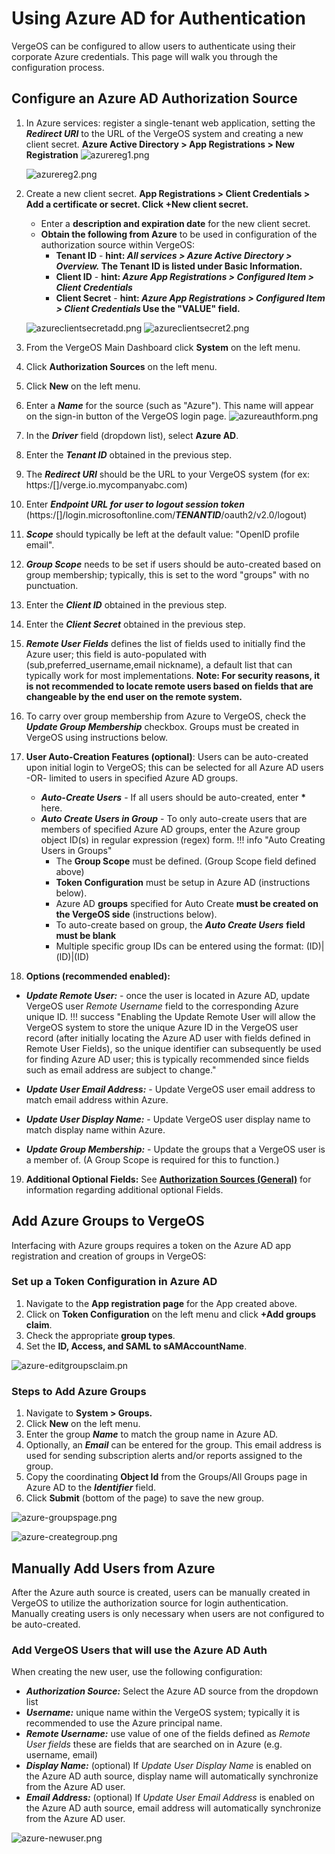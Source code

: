 
# Using Azure AD for Authentication

VergeOS can be configured to allow users to authenticate using their corporate Azure credentials. This page will walk you through the configuration process.

## Configure an Azure AD Authorization Source

1. In Azure services: register a single-tenant web application, setting the ***Redirect URI*** to the URL of the VergeOS system and creating a new client secret. **Azure Active Directory > App Registrations > New Registration**
    ![azurereg1.png](/product-guide/screenshots/azurereg1.png)

    ![azurereg2.png](/product-guide/screenshots/azurereg2.png)

2. Create a new client secret. **App Registrations > Client Credentials > Add a certificate or secret. Click +New client secret.**
   - Enter a **description and expiration date** for the new client secret.
   - **Obtain the following from Azure** to be used in configuration of the authorization source within VergeOS:
       - **Tenant ID** - **hint: *All services > Azure Active Directory > Overview.* The Tenant ID is listed under Basic Information.**
       - **Client ID** - **hint: *Azure App Registrations > Configured Item > Client Credentials***
       - **Client Secret** - **hint: *Azure App Registrations > Configured Item > Client Credentials* Use the "VALUE" field.**

    ![azureclientsecretadd.png](/product-guide/screenshots/azureclientsecretadd.png)
    ![azureclientsecret2.png](/product-guide/screenshots/azureclientsecret2.png)

3. From the VergeOS Main Dashboard click **System** on the left menu.
4. Click **Authorization Sources** on the left menu.
5. Click **New** on the left menu.
6. Enter a ***Name*** for the source (such as "Azure"). This name will appear on the sign-in button of the VergeOS login page.
    ![azureauthform.png](/product-guide/screenshots/azureauthform.png)

7. In the ***Driver*** field (dropdown list), select **Azure AD**.
8. Enter the ***Tenant ID*** obtained in the previous step.
9. The ***Redirect URI*** should be the URL to your VergeOS system
(for ex: https:/[]/verge.io.mycompanyabc.com)
10. Enter ***Endpoint URL for user to logout session token***
(https:/[]/login.microsoftonline.com/***TENANTID***/oauth2/v2.0/logout)
11. ***Scope*** should typically be left at the default value: "OpenID profile email".
12. ***Group Scope*** needs to be set if users should be auto-created based on group membership; typically, this is set to the word "groups" with no punctuation.
13. Enter the ***Client ID*** obtained in the previous step.
14. Enter the ***Client Secret*** obtained in the previous step.
15. ***Remote User Fields*** defines the list of fields used to initially find the Azure user; this field is auto-populated with (sub,preferred_username,email nickname), a default list that can typically work for most implementations. **Note: For security reasons, it is not recommended to locate remote users based on fields that are changeable by the end user on the remote system.**
16. To carry over group membership from Azure to VergeOS, check the ***Update Group Membership*** checkbox. Groups must be created in VergeOS using instructions below.
17. **User Auto-Creation Features (optional)**: Users can be auto-created upon initial login to VergeOS; this can be selected for all Azure AD users -OR- limited to users in specified Azure AD groups.
    - ***Auto-Create Users*** - If all users should be auto-created, enter **\*** here.
    - ***Auto Create Users in Group*** - To only auto-create users that are members of specified Azure AD groups, enter the Azure group object ID(s) in regular expression (regex) form.
!!! info "Auto Creating Users in Groups"
      - The **Group Scope** must be defined. (Group Scope field defined above)
      - **Token Configuration** must be setup in Azure AD (instructions below).
      - Azure AD **groups** specified for Auto Create **must be created on the VergeOS side** (instructions below).
      - To auto-create based on group, the ***Auto Create Users*** **field must be blank**
      - Multiple specific group IDs can be entered using the format: (ID)|(ID)|(ID) 

18. **Options (recommended enabled):**

- ***Update Remote User:*** - once the user is located in Azure AD, update VergeOS user *Remote Username* field to the corresponding Azure unique ID.
!!! success "Enabling the Update Remote User will allow the VergeOS system to store the unique Azure ID in the VergeOS user record (after initially locating the Azure AD user with fields defined in Remote User Fields), so the unique identifier can subsequently be used for finding Azure AD user; this is typically recommended since fields such as email address are subject to change."

- ***Update User Email Address:*** - Update VergeOS user email address to match email address within Azure.
- ***Update User Display Name:*** - Update VergeOS user display name to match display name within Azure.
- ***Update Group Membership:*** - Update the groups that a VergeOS user is a member of. (A Group Scope is required for this to function.)

19. **Additional Optional Fields:**  See [**Authorization Sources (General)**](/product-guide/auth/auth-sources-overview) for information regarding additional optional Fields.

## Add Azure Groups to VergeOS

Interfacing with Azure groups requires a token on the Azure AD app registration and creation of groups in VergeOS:

### Set up a Token Configuration in Azure AD

1. Navigate to the **App registration page** for the App created above.
2. Click on **Token Configuration** on the left menu and click **+Add groups claim**.
3. Check the appropriate **group types**.
4. Set the **ID, Access, and SAML to sAMAccountName**.

![azure-editgroupsclaim.pn](/product-guide/screenshots/azure-editgroupsclaim.png)

### Steps to Add Azure Groups

1. Navigate to **System > Groups.**
2. Click **New** on the left menu.
3. Enter the group ***Name*** to match the group name in Azure AD.
4. Optionally, an ***Email*** can be entered for the group. This email address is used for sending subscription alerts and/or reports assigned to the group.
5. Copy the coordinating **Object Id** from the Groups/All Groups page in Azure AD to the ***Identifier*** field.
6. Click **Submit** (bottom of the page) to save the new group.

![azure-groupspage.png](/product-guide/screenshots/azure-groupspage.png)

![azure-creategroup.png](/product-guide/screenshots/azure-creategroup.png)

## Manually Add Users from Azure

After the Azure auth source is created, users can be manually created in VergeOS to utilize the authorization source for login authentication. Manually creating users is only necessary when users are not configured to be auto-created.

### Add VergeOS Users that will use the Azure AD Auth

When creating the new user, use the following configuration:

- ***Authorization Source:*** Select the Azure AD source from the dropdown list
- ***Username:*** unique name within the VergeOS system; typically it is recommended to use the Azure principal name.
- ***Remote Username:*** use value of one of the fields defined as *Remote User fields* these are fields that are searched on in Azure (e.g. username, email)
- ***Display Name:*** (optional) If *Update User Display Name* is enabled on the Azure AD auth source, display name will automatically synchronize from the Azure AD user.
- ***Email Address:*** (optional) If *Update User Email Address* is enabled on the Azure AD auth source, email address will automatically synchronize from the Azure AD user.

![azure-newuser.png](/product-guide/screenshots/azure-newuser.png)